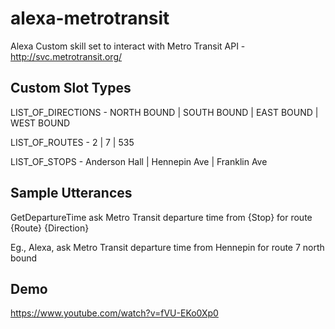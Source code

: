 # alexa-metrotransit
Alexa Custom skill set to interact with Metro Transit API - http://svc.metrotransit.org/

## Custom Slot Types
LIST_OF_DIRECTIONS -	NORTH BOUND | SOUTH BOUND | EAST BOUND | WEST BOUND

LIST_OF_ROUTES - 	2 | 7 | 535

LIST_OF_STOPS -	Anderson Hall | Hennepin Ave | Franklin Ave

## Sample Utterances
GetDepartureTime ask Metro Transit departure time from {Stop} for route {Route} {Direction}

Eg., Alexa, ask Metro Transit departure time from Hennepin for route 7 north bound

## Demo

https://www.youtube.com/watch?v=fVU-EKo0Xp0
